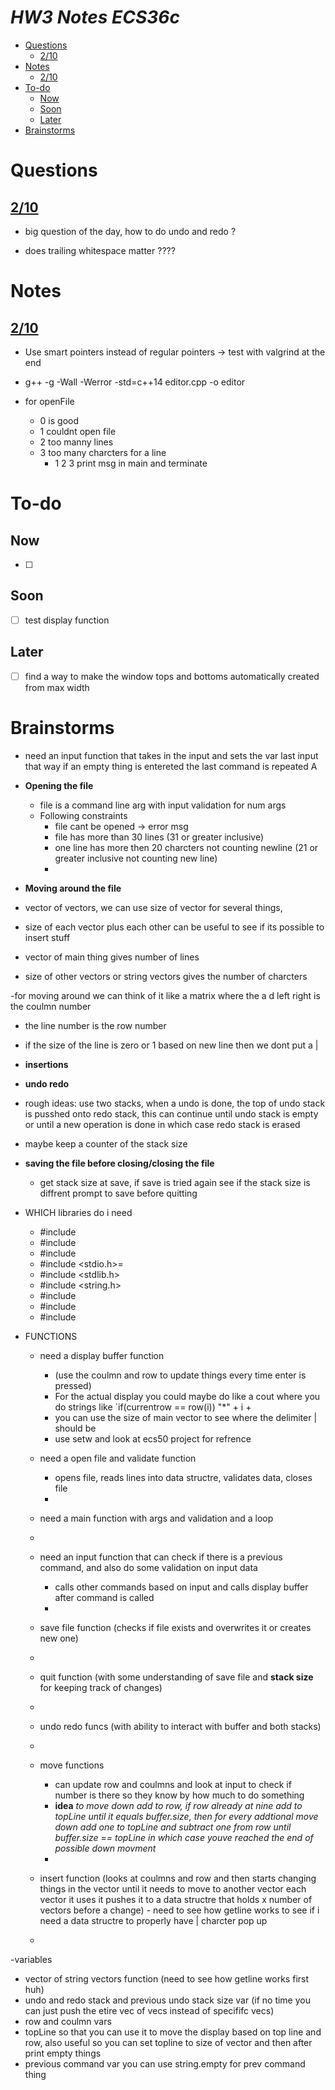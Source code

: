 # ***HW3 Notes ECS36c***<!-- omit in toc --> 
- [Questions](#questions)
  - [2/10](#210)
- [Notes](#notes)
  - [2/10](#210-1)
- [To-do](#to-do)
  - [Now](#now)
  - [Soon](#soon)
  - [Later](#later)
- [Brainstorms](#brainstorms)

# Questions

## [2/10](#210-1)

- big question of the day, how to do undo and redo ? 

- does trailing whitespace matter ????

# Notes

## [2/10](#210)

-  Use smart pointers instead of regular pointers -> test with valgrind at the end

- g++	-g -Wall -Werror -std=c++14 editor.cpp -o editor

- for openFile 
  - 0 is good 
  - 1 couldnt open file
  - 2 too manny lines
  - 3 too many charcters for a line
    - 1 2 3 print msg in main and terminate 


# To-do

## Now  

- [ ] 

## Soon 

- [ ]  test display function 

## Later 

- [ ] find a way to make the window tops and bottoms automatically created from max width 

# Brainstorms 


- need an input function that takes in the input and sets the var last input that way if an empty thing is entereted the last command is repeated  A


- **Opening the file** 
  - file is a command line arg with input validation for num args
  - Following constraints
    - file cant be opened -> error msg
    - file has more than 30 lines (31 or greater inclusive)
    - one line has more then 20 charcters not counting newline (21 or greater inclusive not counting new line)
    - 


- **Moving around the file** 
 - vector of vectors, we can use size of vector for several things,
 - size of each vector plus each other can be useful to see if its possible to insert stuff
 - vector of main thing gives number of lines 
 - size of other vectors or string vectors gives the number of charcters 

  -for moving around we can think of it like a matrix where the a d left right is the coulmn number 
  - the line number is the row number 

  - if the size of the line is zero or 1 based on new line then we dont put a | 



- **insertions** 


- **undo redo** 
 - rough ideas: use two stacks, when a undo is done, the top of undo stack is pusshed onto redo stack, this can continue until undo stack is empty or until a new operation is done in which case redo stack is erased
 - maybe keep a counter of the stack size

- **saving the file before closing/closing the file** 
  - get stack size at save, if save is tried again see if the stack size is diffrent prompt to save before quitting 



- WHICH libraries do i need
  - #include <iostream>
  - #include <iomanip>
  - #include <ostream>
  - #include <stdio.h>=
  - #include <stdlib.h>
  - #include <string.h>
  - #include <fstream>
  - #include <stack>
  - #include <vector>

- FUNCTIONS
  - need a display buffer function
    - (use the coulmn and row to update things every time enter is pressed) 
    - For the actual display you could maybe do like a cout where you do strings like `if(currentrow == row(i)) "*" + i + 
    - you can use the size of main vector to see where the delimiter | should be 
    - use setw and look at ecs50 project for refrence 


  - need a open file and validate function 
    - opens file, reads lines into data structre, validates data, closes file
    -  
  - need a main function with args and validation and a loop
  - 
  - need an input function that can check if there is a previous command, and also do some validation on input data
    - calls other commands based on input and calls display buffer after command is called
    -   
  - save file function (checks if file exists and overwrites it or creates new one)
  - 
  - quit function (with some understanding of save file and **stack size** for keeping track of changes)
  - 
  - undo redo funcs (with ability to interact with buffer and both stacks)
  - 
  - move functions
    - can update row and coulmns and look at input to check if number is there so they know by how much to do something
    - **idea** *to move down add to row, if row already at nine add to topLine until it equals buffer.size, then for every addtional move down add one to topLine and subtract one from row until buffer.size == topLine in which case youve reached the end of possible down movment*
    - 
  - insert function (looks at coulmns and row and then starts changing things in the vector until it needs to move to another vector each vector it uses it pushes it to a data structre that holds x number of vectors before a change) - need to see how getline works to see if i need a data structre to properly have | charcter pop up 
  - 

-variables 
  - vector of string vectors function (need to see how getline works first huh) 
  - undo and redo stack and previous undo stack size var (if no time you can just push the etire vec of vecs instead of specififc vecs)
  - row and coulmn vars
  - topLine so that you can use it to move the display based on top line and row, also useful so you can set topline to size of vector and then after print empty things
  - previous command var you can use string.empty for prev command thing